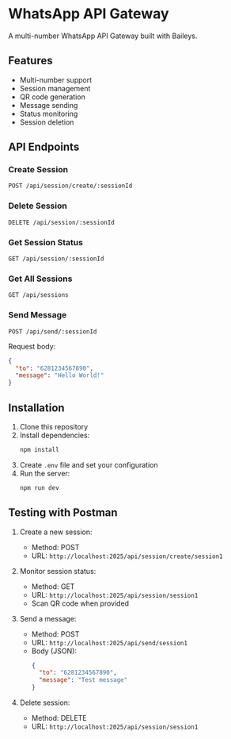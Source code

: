 # WhatsApp API Gateway

A multi-number WhatsApp API Gateway built with Baileys.

## Features

- Multi-number support
- Session management
- QR code generation
- Message sending
- Status monitoring
- Session deletion

## API Endpoints

### Create Session
```http
POST /api/session/create/:sessionId
```

### Delete Session
```http
DELETE /api/session/:sessionId
```

### Get Session Status
```http
GET /api/session/:sessionId
```

### Get All Sessions
```http
GET /api/sessions
```

### Send Message
```http
POST /api/send/:sessionId
```
Request body:
```json
{
  "to": "6281234567890",
  "message": "Hello World!"
}
```

## Installation

1. Clone this repository
2. Install dependencies:
   ```bash
   npm install
   ```
3. Create `.env` file and set your configuration
4. Run the server:
   ```bash
   npm run dev
   ```

## Testing with Postman

1. Create a new session:
   - Method: POST
   - URL: `http://localhost:2025/api/session/create/session1`

2. Monitor session status:
   - Method: GET
   - URL: `http://localhost:2025/api/session/session1`
   - Scan QR code when provided

3. Send a message:
   - Method: POST
   - URL: `http://localhost:2025/api/send/session1`
   - Body (JSON):
     ```json
     {
       "to": "6281234567890",
       "message": "Test message"
     }
     ```

4. Delete session:
   - Method: DELETE
   - URL: `http://localhost:2025/api/session/session1`